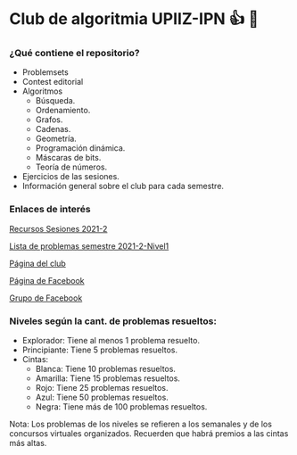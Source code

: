 # Club de algoritmia UPIIZ-IPN :+1: :dragon:
### ¿Qué contiene el repositorio?
* Problemsets
* Contest editorial
* Algoritmos
  * Búsqueda.
  * Ordenamiento.
  * Grafos.
  * Cadenas.
  * Geometría.
  * Programación dinámica.
  * Máscaras de bits.
  * Teoría de números.
 * Ejercicios de las sesiones.
 * Información general sobre el club para cada semestre.

### Enlaces de interés

[Recursos Sesiones 2021-2](https://drive.google.com/drive/u/2/folders/1E3Lb3bMn9WqgeeUd_D1n1UW_4Y8Z0GpE)

[Lista de problemas semestre 2021-2-Nivel1](https://github.com/caupiiz/club-algoritmia-upiiz/blob/master/Info/ListasProblemas/listaProblemas_2021_2_Nivel1.md)

[Página del club](https://caupiiz.github.io/2701/)

[Página de Facebook](https://www.facebook.com/algoritmiaUPIIZ/)

[Grupo de Facebook](https://www.facebook.com/groups/clubalgoritmiaupiizipn/)

### Niveles según la cant. de problemas resueltos:
* Explorador: Tiene al menos 1 problema resuelto.
* Principiante: Tiene 5 problemas resueltos.
* Cintas:
    * Blanca: Tiene 10 problemas resueltos.
    * Amarilla: Tiene 15 problemas resueltos.
    * Rojo: Tiene 25 problemas resueltos.
    * Azul: Tiene 50 problemas resueltos.
    * Negra: Tiene más de 100 problemas resueltos.

Nota: Los problemas de los niveles se refieren a los semanales y de los concursos virtuales organizados. Recuerden que habrá premios a las cintas más altas.
